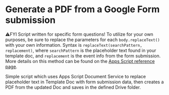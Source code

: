 # Generate a PDF from a Google Form submission
:warning:FYI Script written for specific form questions! To utilize for your own purposes, be sure to replace the parameters for each `body.replaceText()` with your own information. Syntax is `replaceText(searchPattern, replacement)`, where `searchPattern` is the placeholder text found in your template doc, and `replacement` is the event info from the form submission. More details on this method can be found on the [Apps Script reference page](https://developers.google.com/apps-script/reference/document/body#replacetextsearchpattern,-replacement).

Simple script which uses Apps Script Document Service to replace placeholder text in Template Doc with form submission data, then creates a PDF from the updated Doc and saves in the defined Drive folder.
